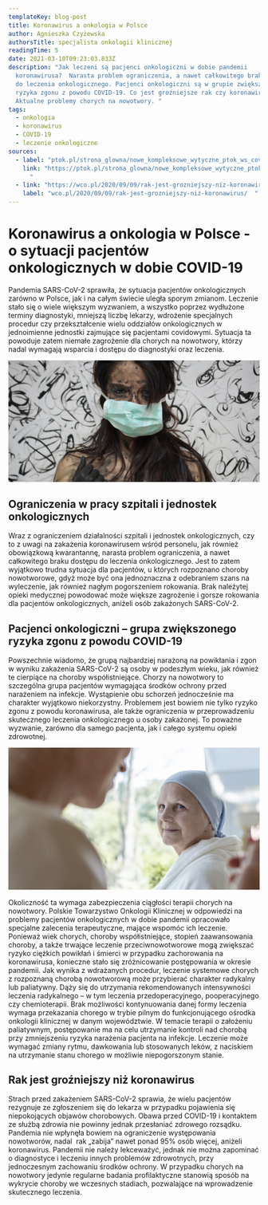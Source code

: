 ```yaml
---
templateKey: blog-post
title: Koronawirus a onkologia w Polsce
author: Agnieszka Czyżewska
authorsTitle: specjalista onkologii klinicznej
readingTime: 5
date: 2021-03-10T09:23:03.833Z
description: "Jak leczeni są pacjenci onkologiczni w dobie pandemii
  koronawirusa?  Narasta problem ograniczenia, a nawet całkowitego braku dostępu
  do leczenia onkologicznego. Pacjenci onkologiczni są w grupie zwiększonego
  ryzyka zgonu z powodu COVID-19. Co jest groźniejsze rak czy koronawirus?
  Aktualne problemy chorych na nowotwory. "
tags:
  - onkologia
  - koronawirus
  - COVID-19
  - leczenie onkologiczne
sources:
  - label: "ptok.pl/strona_glowna/nowe_kompleksowe_wytyczne_ptok_ws_covid_19  "
    link: "https://ptok.pl/strona_glowna/nowe_kompleksowe_wytyczne_ptok_ws_covid_19  \
      "
  - link: "https://wco.pl/2020/09/09/rak-jest-grozniejszy-niz-koronawirus/  "
    label: "wco.pl/2020/09/09/rak-jest-grozniejszy-niz-koronawirus/  "
---
```

# Koronawirus a onkologia w Polsce - o sytuacji pacjentów onkologicznych w dobie COVID-19

Pandemia SARS-CoV-2 sprawiła, że sytuacja pacjentów onkologicznych zarówno w Polsce, jak i na całym świecie uległa sporym zmianom. Leczenie stało się o wiele większym wyzwaniem, a wszystko poprzez wydłużone terminy diagnostyki, mniejszą liczbę lekarzy, wdrożenie specjalnych procedur czy przekształcenie wielu oddziałów onkologicznych w jednoimienne jednostki zajmujące się pacjentami covidowymi. Sytuacja ta powoduje zatem niemałe zagrożenie dla chorych na nowotwory, którzy nadal wymagają wsparcia i dostępu do diagnostyki oraz leczenia.

![pandemia](img/koronawirus.jpg)



## Ograniczenia w pracy szpitali i jednostek onkologicznych

Wraz z ograniczeniem działalności szpitali i jednostek onkologicznych, czy to z uwagi na zakażenia koronawirusem wśród personelu, jak również obowiązkową kwarantannę, narasta problem ograniczenia, a nawet całkowitego braku dostępu do leczenia onkologicznego. Jest to zatem wyjątkowo trudna sytuacja dla pacjentów, u których rozpoznano choroby nowotworowe, gdyż może być ona jednoznaczna z odebraniem szans na wyleczenie, jak również nagłym pogorszeniem rokowania. Brak należytej opieki medycznej powodować może większe zagrożenie i gorsze rokowania dla pacjentów onkologicznych, aniżeli osób zakażonych SARS-CoV-2.  

## Pacjenci onkologiczni – grupa zwiększonego ryzyka zgonu z powodu COVID-19

Powszechnie wiadomo, że grupą najbardziej narażoną na powikłania i zgon w wyniku zakażenia SARS-CoV-2 są osoby w podeszłym wieku, jak również te cierpiące na choroby współistniejące. Chorzy na nowotwory to szczególna grupa pacjentów wymagająca środków ochrony przed narażeniem na infekcje. Wystąpienie obu schorzeń jednocześnie ma charakter wyjątkowo niekorzystny. Problemem jest bowiem nie tylko ryzyko zgonu z powodu koronawirusa, ale także ograniczenia w przeprowadzeniu skutecznego leczenia onkologicznego u osoby zakażonej. To poważne wyzwanie, zarówno dla samego pacjenta, jak i całego systemu opieki zdrowotnej.

![hematoonkologia](img/koronawirus2.jpg)



Okoliczność ta wymaga zabezpieczenia ciągłości terapii chorych na nowotwory. Polskie Towarzystwo Onkologii Klinicznej w odpowiedzi na problemy pacjentów onkologicznych w dobie pandemii opracowało specjalne zalecenia terapeutyczne, mające wspomóc ich leczenie. Ponieważ wiek chorych, choroby współistniejące, stopień zaawansowania choroby, a także trwające leczenie przeciwnowotworowe mogą zwiększać ryzyko ciężkich powikłań i śmierci w przypadku zachorowania na koronawirusa, konieczne stało się zróżnicowanie postępowania w okresie pandemii. Jak wynika z wdrażanych procedur, leczenie systemowe chorych z rozpoznaną chorobą nowotworową może przybierać charakter radykalny lub paliatywny. Dąży się do utrzymania rekomendowanych intensywności leczenia radykalnego – w tym leczenia przedoperacyjnego, pooperacyjnego czy chemioterapii. Brak możliwości kontynuowania danej formy leczenia wymaga przekazania chorego w trybie pilnym do funkcjonującego ośrodka onkologii klinicznej w danym województwie. W temacie terapii o założeniu paliatywnym, postępowanie ma na celu utrzymanie kontroli nad chorobą przy zmniejszeniu ryzyka narażenia pacjenta na infekcje. Leczenie może wymagać zmiany rytmu, dawkowania lub stosowanych leków, z naciskiem na utrzymanie stanu chorego w możliwie niepogorszonym stanie.

<More link="/blog/diagnostyka-i-leczenie-czerniaka-w-dobie-epidemii-koronawirusa" text="Leczenie czerniaka w pandemii - zalecenia." cta="Sprawdź" />



## Rak jest groźniejszy niż koronawirus

Strach przed zakażeniem SARS-CoV-2 sprawia, że wielu pacjentów rezygnuje ze zgłoszeniem się do lekarza w przypadku pojawienia się niepokojących objawów chorobowych. Obawa przed COVID-19 i kontaktem ze służbą zdrowia nie powinny jednak przesłaniać zdrowego rozsądku. Pandemia nie wpłynęła bowiem na ograniczenie występowania nowotworów, nadal  rak „zabija” nawet ponad 95% osób więcej, aniżeli koronawirus. Pandemii nie należy lekceważyć, jednak nie można zapominać o diagnostyce i leczeniu innych problemów zdrowotnych, przy jednoczesnym zachowaniu środków ochrony. W przypadku chorych na nowotwory jedynie regularne badania profilaktyczne stanowią sposób na wykrycie choroby we wczesnych stadiach, pozwalające na wprowadzenie skutecznego leczenia.